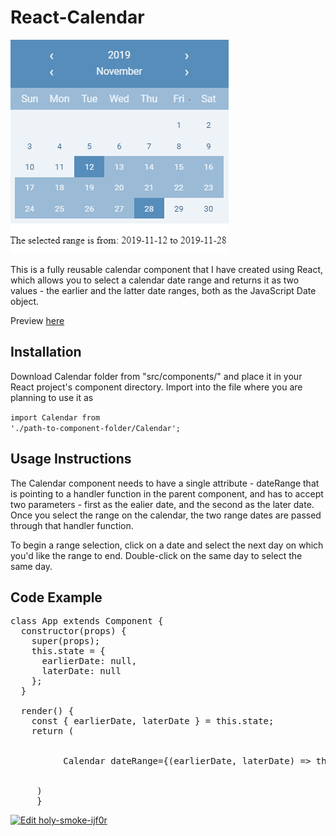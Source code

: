 <h1>React-Calendar</h1>

<a href='https://ijf0r.csb.app/'>![alt text](https://raw.githubusercontent.com/zbignevus/React-Calendar/master/calendar.png)</a>

This is a fully reusable calendar component that I have created using React, which allows you to select a calendar date range and 
returns it as two values - the earlier and the latter date ranges, both as the JavaScript Date object.

Preview <a href='https://ijf0r.csb.app/'>here</a>


<h2>Installation</h2>

Download Calendar folder from "src/components/" and place it in your React project's component directory.
Import into the file where you are planning to use it as

<code>import Calendar from './path-to-component-folder/Calendar';</code>

<h2>Usage Instructions</h2>

The Calendar component needs to have a single attribute - dateRange that is pointing to a handler function in the parent component, and has to accept two parameters - first as the ealier date, and the second as the later date.
Once you select the range on the calendar, the two range dates are passed through that handler function.

To begin a range selection, click on a date and select the next day on which you'd like the range to end. Double-click on the same day to select the same day.

<h2>Code Example</h2>

<pre>
class App extends Component {
  constructor(props) {
    super(props);
    this.state = {
      earlierDate: null,
      laterDate: null
    };
  }

  render() {
    const { earlierDate, laterDate } = this.state;
    return (
       <div>      
          Calendar dateRange={(earlierDate, laterDate) => this.setState({ earlierDate, laterDate })}
       </div>
     )
     }
</pre>
[![Edit holy-smoke-ijf0r](https://codesandbox.io/static/img/play-codesandbox.svg)](https://codesandbox.io/s/holy-smoke-ijf0r?fontsize=14&hidenavigation=1&theme=dark&view=preview)
